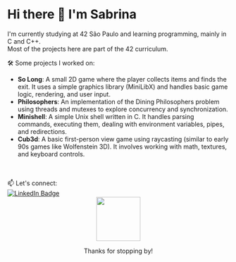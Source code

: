 
# Hi there 👋 I'm Sabrina

I'm currently studying at 42 São Paulo and learning programming, mainly in C and C++.  
Most of the projects here are part of the 42 curriculum.

🛠️ Some projects I worked on:

- **So Long**: A small 2D game where the player collects items and finds the exit. It uses a simple graphics library (MiniLibX) and handles basic game logic, rendering, and user input.
- **Philosophers**: An implementation of the Dining Philosophers problem using threads and mutexes to explore concurrency and synchronization.
- **Minishell**: A simple Unix shell written in C. It handles parsing commands, executing them, dealing with environment variables, pipes, and redirections.
- **Cub3d**: A basic first-person view game using raycasting (similar to early 90s games like Wolfenstein 3D). It involves working with math, textures, and keyboard controls.
<br>
<br>
📫 Let's connect:

<div id="badges">
  <a href="https://www.linkedin.com/in/sabrina-fenascimento/">
    <img src="https://img.shields.io/badge/LinkedIn-blue?style=for-the-badge&logo=linkedin&logoColor=white" alt="LinkedIn Badge"/>
  </a>
</div>

<div id="header" align="center">
  <img src="https://media3.giphy.com/media/v1.Y2lkPTc5MGI3NjExdjBjOHFoZ2phN2FjdXQyNXlsZ3BjcjhudXF6Y3E5dWIwdHZsMDl2OCZlcD12MV9pbnRlcm5hbF9naWZfYnlfaWQmY3Q9Zw/VbnUQpnihPSIgIXuZv/giphy.gif" width="100"/>

Thanks for stopping by!
</div>

